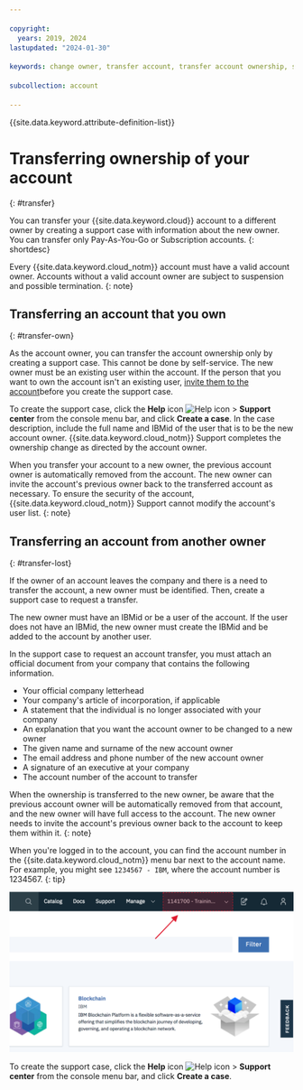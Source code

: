 ```yaml
---

copyright:
  years: 2019, 2024
lastupdated: "2024-01-30"

keywords: change owner, transfer account, transfer account ownership, switch owner, transfer owner

subcollection: account

---
```


{{site.data.keyword.attribute-definition-list}}

# Transferring ownership of your account
{: #transfer}

You can transfer your {{site.data.keyword.cloud}} account to a different owner by creating a support case with information about the new owner. You can transfer only Pay-As-You-Go or Subscription accounts.
{: shortdesc}

Every {{site.data.keyword.cloud_notm}} account must have a valid account owner. Accounts without a valid account owner are subject to suspension and possible termination.
{: note}

## Transferring an account that you own
{: #transfer-own}

As the account owner, you can transfer the account ownership only by creating a support case. This cannot be done by self-service.  The new owner must be an existing user within the account. If the person that you want to own the account isn't an existing user, [invite them to the account](/docs/account?topic=account-iamuserinv)before you create the support case.

To create the support case, click the **Help** icon ![Help icon](../icons/help.svg "Help") > **Support center** from the console menu bar, and click **Create a case**. In the case description, include the full name and IBMid of the user that is to be the new account owner. {{site.data.keyword.cloud_notm}} Support completes the ownership change as directed by the account owner.

When you transfer your account to a new owner, the previous account owner is automatically removed from the account. The new owner can invite the account's previous owner back to the transferred account as necessary. To ensure the security of the account, {{site.data.keyword.cloud_notm}} Support cannot modify the account's user list.
{: note}

## Transferring an account from another owner
{: #transfer-lost}

If the owner of an account leaves the company and there is a need to transfer the account, a new owner must be identified. Then, create a support case to request a transfer.

The new owner must have an IBMid or be a user of the account. If the user does not have an IBMid, the new owner must create the IBMid and be added to the account by another user.

In the support case to request an account transfer, you must attach an official document from your company that contains the following information.
- Your official company letterhead
- Your company's article of incorporation, if applicable
- A statement that the individual is no longer associated with your company
- An explanation that you want the account owner to be changed to a new owner
- The given name and surname of the new account owner
- The email address and phone number of the new account owner
- A signature of an executive at your company
- The account number of the account to transfer

When the ownership is transferred to the new owner, be aware that the previous account owner will be automatically removed from that account, and the new owner will have full access to the account. The new owner needs to invite the account's previous owner back to the account to keep them within it.
{: note}

   When you're logged in to the account, you can find the account number in the {{site.data.keyword.cloud_notm}} menu bar next to the account name. For example, you might see `1234567 - IBM`, where the account number is 1234567.
   {: tip}

   ![A screen capture of the account selector in the console menu bar. The account selector displays the account name and account number, and you select the current account to display a list of other accounts that you can access.](images/account-faq.svg "The account selector displays the account name and account number, and you select the current account to display a list of other accounts that you can access.")

To create the support case, click the **Help** icon ![Help icon](../icons/help.svg "Help") > **Support center** from the console menu bar, and click **Create a case**.
